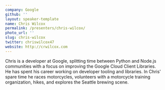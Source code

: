 ```yaml
---
company: Google
github: ''
layout: speaker-template
name: Chris Wilcox
permalink: /presenters/chris-wilcox/
photo_url: ''
slug: chris-wilcox
twitter: chriswilcox47
website: http://crwilcox.com
---
```


Chris is a developer at Google, splitting time between Python and Node.js communities with a focus on improving the Google Cloud Client Libraries. He has spent his career working on developer tooling and libraries. In Chris' spare time he races motorcycles, volunteers with a motorcycle training organization, hikes, and explores the Seattle brewing scene.

